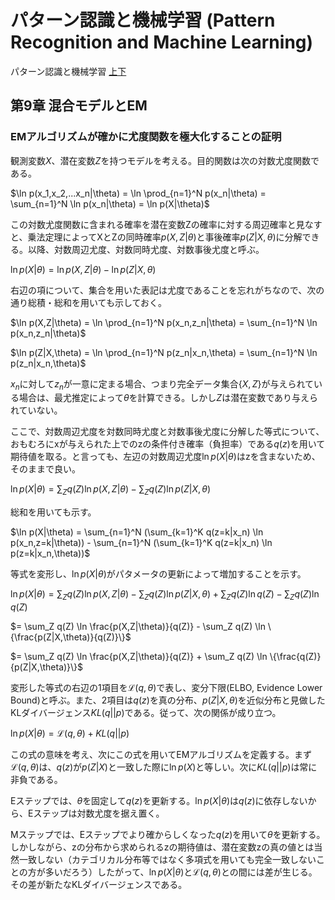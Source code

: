 # パターン認識と機械学習 (Pattern Recognition and Machine Learning)

パターン認識と機械学習 [上](https://amzn.to/3yhqd7j)[下](https://amzn.to/4cMIQiI)

## 第9章 混合モデルとEM

### EMアルゴリズムが確かに尤度関数を極大化することの証明

観測変数$X$、潜在変数$Z$を持つモデルを考える。目的関数は次の対数尤度関数である。

$\ln p(x_1,x_2,...x_n|\theta) = \ln \prod_{n=1}^N p(x_n|\theta) = \sum_{n=1}^N \ln p(x_n|\theta) = \ln p(X|\theta)$

この対数尤度関数に含まれる確率を潜在変数Zの確率に対する周辺確率と見なすと、乗法定理によってXとZの同時確率$p(X,Z|\theta)$と事後確率$p(Z|X, \theta)$に分解できる。以降、対数周辺尤度、対数同時尤度、対数事後尤度と呼ぶ。

$\ln p(X|\theta) = \ln p(X,Z|\theta) - \ln p(Z|X,\theta)$

右辺の項について、集合を用いた表記は尤度であることを忘れがちなので、次の通り総積・総和を用いても示しておく。

$\ln p(X,Z|\theta) = \ln \prod_{n=1}^N p(x_n,z_n|\theta) = \sum_{n=1}^N \ln p(x_n,z_n|\theta)$

$\ln p(Z|X,\theta) = \ln \prod_{n=1}^N p(z_n|x_n,\theta) = \sum_{n=1}^N \ln p(z_n|x_n,\theta)$

$x_n$に対して$z_n$が一意に定まる場合、つまり完全データ集合$\{X,Z\}$が与えられている場合は、最尤推定によって$\theta$を計算できる。しかし$Z$は潜在変数であり与えられていない。

ここで、対数周辺尤度を対数同時尤度と対数事後尤度に分解した等式について、おもむろにxが与えられた上でのzの条件付き確率（負担率）である$q(z)$を用いて期待値を取る。と言っても、左辺の対数周辺尤度$\ln p(X|\theta)$はzを含まないため、そのままで良い。

<!-- おもむろではない説明がしたい -->

$\ln p(X|\theta) = \sum_Z q(Z) \ln p(X,Z|\theta) - \sum_Z q(Z) \ln p(Z|X,\theta)$

総和を用いても示す。

$\ln p(X|\theta) =
\sum_{n=1}^N (\sum_{k=1}^K  q(z=k|x_n) \ln p(x_n,z=k|\theta)) -
\sum_{n=1}^N (\sum_{k=1}^K  q(z=k|x_n) \ln p(z=k|x_n,\theta))$

等式を変形し、$\ln p(X|\theta)$がパタメータの更新によって増加することを示す。

$\ln p(X|\theta) = \sum_Z q(Z) \ln p(X,Z|\theta) - \sum_Z q(Z) \ln p(Z|X,\theta) + \sum_Z q(Z) \ln q(Z) - \sum_Z q(Z) \ln q(Z)$

$= \sum_Z q(Z) \ln \frac{p(X,Z|\theta)}{q(Z)} - \sum_Z q(Z) \ln \{\frac{p(Z|X,\theta)}{q(Z)}\}$

$= \sum_Z q(Z) \ln \frac{p(X,Z|\theta)}{q(Z)} + \sum_Z q(Z) \ln \{\frac{q(Z)}{p(Z|X,\theta)}\}$

変形した等式の右辺の1項目を$\mathcal{L}(q,\theta)$で表し、変分下限(ELBO, Evidence Lower Bound)と呼ぶ。また、2項目は$q(z)$を真の分布、$p(Z|X,\theta)$を近似分布と見做したKLダイバージェンス$KL(q||p)$である。従って、次の関係が成り立つ。

$\ln p(X|\theta) = \mathcal{L}(q,\theta) + KL(q||p)$

この式の意味を考え、次にこの式を用いてEMアルゴリズムを定義する。まず$\mathcal{L}(q,\theta)$は、$q(z)$が$p(Z|X)$と一致した際に$\ln p(X)$と等しい。次に$KL(q||p)$は常に非負である。

Eステップでは、$\theta$を固定して$q(z)$を更新する。$\ln p(X|\theta)$は$q(z)$に依存しないから、Eステップは対数尤度を据え置く。

Mステップでは、Eステップでより確からしくなった$q(z)$を用いて$\theta$を更新する。しかしながら、zの分布から求められるzの期待値は、潜在変数zの真の値とは当然一致しない（カテゴリカル分布等ではなく多項式を用いても完全一致しないことの方が多いだろう）したがって、$\ln p(X|\theta)$と$\mathcal{L}(q,\theta)$との間には差が生じる。その差が新たなKLダイバージェンスである。
